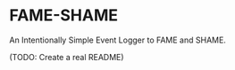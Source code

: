 # FAME-SHAME

An Intentionally Simple Event Logger to FAME and SHAME.

(TODO: Create a real README)
